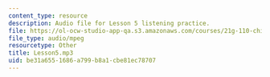 ```yaml
---
content_type: resource
description: Audio file for Lesson 5 listening practice.
file: https://ol-ocw-studio-app-qa.s3.amazonaws.com/courses/21g-110-chinese-iv-streamlined-spring-2004/be31a6551686a799b8a1cbe81ec78707_Lesson5.mp3
file_type: audio/mpeg
resourcetype: Other
title: Lesson5.mp3
uid: be31a655-1686-a799-b8a1-cbe81ec78707
---
```

